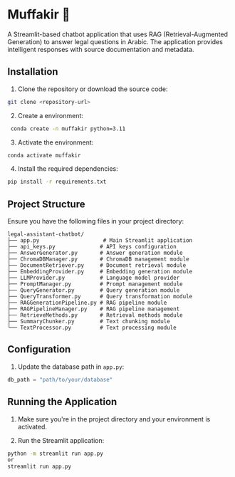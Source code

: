 # Muffakir 🤖

A Streamlit-based chatbot application that uses RAG (Retrieval-Augmented Generation) to answer legal questions in Arabic. The application provides intelligent responses with source documentation and metadata.




## Installation

1. Clone the repository or download the source code:
```bash
git clone <repository-url>
```

2. Create a environment:
```bash
 conda create -n muffakir python=3.11
```

3. Activate the environment:
```bash
conda activate muffakir
```
4. Install the required dependencies:
```bash
pip install -r requirements.txt

```


## Project Structure

Ensure you have the following files in your project directory:
```
legal-assistant-chatbot/
├── app.py                    # Main Streamlit application
├── api_keys.py              # API keys configuration
├── AnswerGenerator.py       # Answer generation module
├── ChromaDBManager.py       # ChromaDB management module
├── DocumentRetriever.py     # Document retrieval module
├── EmbeddingProvider.py     # Embedding generation module
├── LLMProvider.py           # Language model provider
├── PromptManager.py         # Prompt management module
├── QueryGenerator.py        # Query generation module
├── QueryTransformer.py      # Query transformation module
├── RAGGenerationPipeline.py # RAG pipeline module
├── RAGPipelineManager.py    # RAG pipeline management
├── RetrieveMethods.py       # Retrieval methods module
├── SummaryChunker.py        # Text chunking module
└── TextProcessor.py         # Text processing module
```

## Configuration

1. Update the database path in `app.py`:
```python
db_path = "path/to/your/database"
```

## Running the Application

1. Make sure you're in the project directory and your  environment is activated.

2. Run the Streamlit application:
```bash
python -m streamlit run app.py
or 
streamlit run app.py
```

